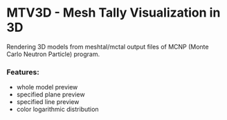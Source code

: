 # MTV3D - Mesh Tally Visualization in 3D

Rendering 3D models from meshtal/mctal output files of MCNP (Monte Carlo Neutron Particle) program.

### Features:
- whole model preview
- specified plane preview
- specified line preview
- color logarithmic distribution
